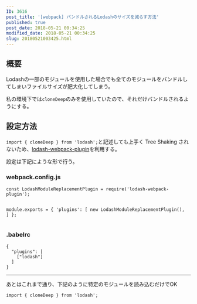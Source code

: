 ```yaml
---
ID: 3616
post_title: '[webpack] バンドルされるLodashのサイズを減らす方法'
published: true
post_date: 2018-05-21 00:34:25
modified_date: 2018-05-21 00:34:25
slug: 20180521003425.html
---
```

<h2>概要</h2>
<p>Lodashの一部のモジュールを使用した場合でも全てのモジュールをバンドルしてしまいファイルサイズが肥大化してしまう。</p>
<p>私の環境下では<code>cloneDeep</code>のみを使用していたので、それだけバンドルされるようにする。</p>
<h2>設定方法</h2>
<p><code>import { cloneDeep } from 'lodash';</code>と記述しても上手く Tree Shaking されないため、<a href="https://github.com/lodash/lodash-webpack-plugin">lodash-webpack-plugin</a>を利用する。</p>
<p>設定は下記にような形で行う。</p>
<h3>webpack.config.js</h3>
<pre><code class="language-js">const LodashModuleReplacementPlugin = require('lodash-webpack-plugin');

module.exports = {
  'plugins': [
    new LodashModuleReplacementPlugin(),
  ]
};
</code></pre>
<h3>.babelrc</h3>
<pre><code class="language-json">{
  "plugins": [
    ["lodash"]
  ]
}
</code></pre>
<hr />
<p>あとはこれまで通り、下記のように特定のモジュールを読み込むだけでOK</p>
<pre><code class="language-js">import { cloneDeep } from 'lodash';
</code></pre>